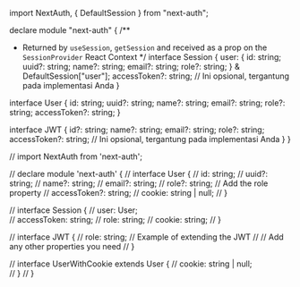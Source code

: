 import NextAuth, { DefaultSession } from "next-auth";

declare module "next-auth" {
  /**
   * Returned by `useSession`, `getSession` and received as a prop on the `SessionProvider` React Context
   */
  interface Session {
    user: {
      id: string;
      uuid?: string;
      name?: string;
      email?: string;
      role?: string;
    } & DefaultSession["user"];
    accessToken?: string; // Ini opsional, tergantung pada implementasi Anda
  }

  interface User {
    id: string;
    uuid?: string;
    name?: string;
    email?: string;
    role?: string;
    accessToken?: string;
  }

  interface JWT {
    id?: string;
    name?: string;
    email?: string;
    role?: string;
    accessToken?: string; // Ini opsional, tergantung pada implementasi Anda
  }
}


// import NextAuth from 'next-auth';

// declare module 'next-auth' {
//   interface User {
//     id: string;
//     uuid?: string;
//     name?: string;
//     email?: string;
//     role?: string; // Add the role property
//     accessToken?: string;
//     cookie: string | null;
//   }

//   interface Session {
//     user: User;   
//     accessToken: string;
//     role: string;
//     cookie: string;
//   }

//   interface JWT {
//     role: string; // Example of extending the JWT
//     // Add any other properties you need
//   }

//   interface UserWithCookie extends User {
//       cookie: string | null;    
//   }
// }
